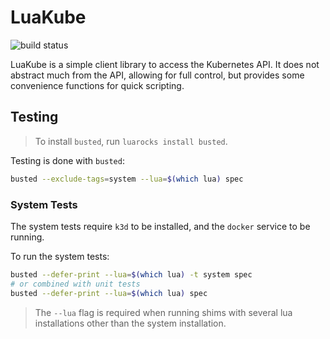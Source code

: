 # LuaKube

![build status](https://github.com/jakobbeckmann/luakube/workflows/test/badge.svg)

LuaKube is a simple client library to access the Kubernetes API. It does not abstract much from the
API, allowing for full control, but provides some convenience functions for quick scripting.

## Testing

> To install `busted`, run `luarocks install busted`.

Testing is done with `busted`:

```bash
busted --exclude-tags=system --lua=$(which lua) spec
```

### System Tests

The system tests require `k3d` to be installed, and the `docker` service to be running.

To run the system tests:

```bash
busted --defer-print --lua=$(which lua) -t system spec
# or combined with unit tests
busted --defer-print --lua=$(which lua) spec
```

> The `--lua` flag is required when running shims with several lua installations other than the
> system installation.
